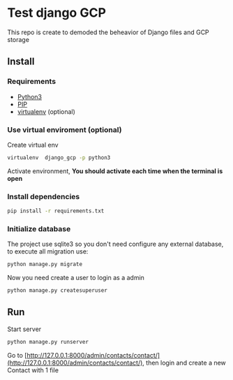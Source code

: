 # Test django GCP

This repo is create to demoded the beheavior of Django files and GCP storage

## Install

### Requirements

- [Python3](https://www.python.org/download/releases/3.0/)
- [PIP](https://pypi.org/project/pip/)
- [virtualenv](https://help.dreamhost.com/hc/es/articles/115000695551-Instalar-y-usar-virtualenv-con-Python-3)
  (optional)

### Use virtual enviroment (optional)

Create virtual env

```bash
virtualenv  django_gcp -p python3
```

Activate environment, **You should activate each time when the terminal is open**

### Install dependencies

```bash
pip install -r requirements.txt
```

### Initialize database

The project use sqlite3 so you don't need configure any external database,
to execute all migration use:

```bash
python manage.py migrate
```

Now you need create a user to login as a admin

```bash
python manage.py createsuperuser
```

## Run

Start server

```bash
python manage.py runserver
```

Go to [http://127.0.0.1:8000/admin/contacts/contact/](http://127.0.0.1:8000/admin/contacts/contact/), then login and create a new Contact with 1 file
